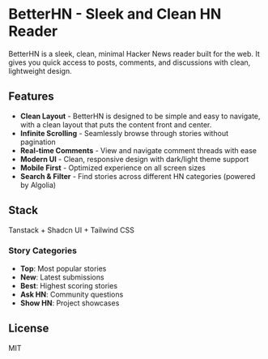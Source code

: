 # BetterHN - Sleek and Clean HN Reader

BetterHN is a sleek, clean, minimal Hacker News reader built for the web. It gives you quick access to posts, comments, and discussions with clean, lightweight design.

## Features

- **Clean Layout** - BetterHN is designed to be simple and easy to navigate, with a clean layout that puts the content front and center.
- **Infinite Scrolling** - Seamlessly browse through stories without pagination
- **Real-time Comments** - View and navigate comment threads with ease
- **Modern UI** - Clean, responsive design with dark/light theme support
- **Mobile First** - Optimized experience on all screen sizes
- **Search & Filter** - Find stories across different HN categories (powered by Algolia)

## Stack
Tanstack + Shadcn UI + Tailwind CSS

### Story Categories
- **Top**: Most popular stories
- **New**: Latest submissions
- **Best**: Highest scoring stories
- **Ask HN**: Community questions
- **Show HN**: Project showcases

## License

MIT
